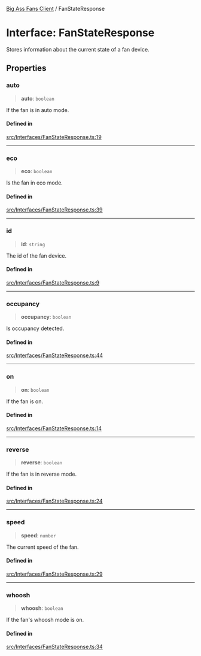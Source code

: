 [Big Ass Fans Client](../README.md) / FanStateResponse

# Interface: FanStateResponse

Stores information about the current state of a fan device.

## Properties

### auto

> **auto**: `boolean`

If the fan is in auto mode.

#### Defined in

[src/Interfaces/FanStateResponse.ts:19](https://github.com/mkellsy/baf-client/blob/289367c3ef8fe75588d41eda9372734a1c23f3c8/src/Interfaces/FanStateResponse.ts#L19)

***

### eco

> **eco**: `boolean`

Is the fan in eco mode.

#### Defined in

[src/Interfaces/FanStateResponse.ts:39](https://github.com/mkellsy/baf-client/blob/289367c3ef8fe75588d41eda9372734a1c23f3c8/src/Interfaces/FanStateResponse.ts#L39)

***

### id

> **id**: `string`

The id of the fan device.

#### Defined in

[src/Interfaces/FanStateResponse.ts:9](https://github.com/mkellsy/baf-client/blob/289367c3ef8fe75588d41eda9372734a1c23f3c8/src/Interfaces/FanStateResponse.ts#L9)

***

### occupancy

> **occupancy**: `boolean`

Is occupancy detected.

#### Defined in

[src/Interfaces/FanStateResponse.ts:44](https://github.com/mkellsy/baf-client/blob/289367c3ef8fe75588d41eda9372734a1c23f3c8/src/Interfaces/FanStateResponse.ts#L44)

***

### on

> **on**: `boolean`

If the fan is on.

#### Defined in

[src/Interfaces/FanStateResponse.ts:14](https://github.com/mkellsy/baf-client/blob/289367c3ef8fe75588d41eda9372734a1c23f3c8/src/Interfaces/FanStateResponse.ts#L14)

***

### reverse

> **reverse**: `boolean`

If the fan is in reverse mode.

#### Defined in

[src/Interfaces/FanStateResponse.ts:24](https://github.com/mkellsy/baf-client/blob/289367c3ef8fe75588d41eda9372734a1c23f3c8/src/Interfaces/FanStateResponse.ts#L24)

***

### speed

> **speed**: `number`

The current speed of the fan.

#### Defined in

[src/Interfaces/FanStateResponse.ts:29](https://github.com/mkellsy/baf-client/blob/289367c3ef8fe75588d41eda9372734a1c23f3c8/src/Interfaces/FanStateResponse.ts#L29)

***

### whoosh

> **whoosh**: `boolean`

If the fan's whoosh mode is on.

#### Defined in

[src/Interfaces/FanStateResponse.ts:34](https://github.com/mkellsy/baf-client/blob/289367c3ef8fe75588d41eda9372734a1c23f3c8/src/Interfaces/FanStateResponse.ts#L34)

